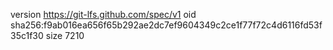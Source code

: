 version https://git-lfs.github.com/spec/v1
oid sha256:f9ab016ea656f65b292ae2dc7ef9604349c2ce1f77f72c4d6116fd53f35c1f30
size 7210
